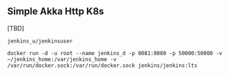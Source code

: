 ## Simple Akka Http K8s

[TBD]

```
jenkins_u/jenkinsuser

docker run -d -u root --name jenkins_d -p 8081:8080 -p 50000:50000 -v ~/jenkins_home:/var/jenkins_home -v /var/run/docker.sock:/var/run/docker.sock jenkins/jenkins:lts
```
